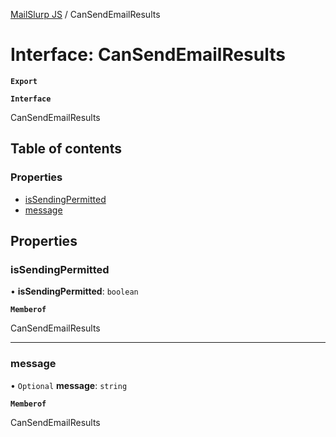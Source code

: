 [MailSlurp JS](../README.md) / CanSendEmailResults

# Interface: CanSendEmailResults

**`Export`**

**`Interface`**

CanSendEmailResults

## Table of contents

### Properties

- [isSendingPermitted](CanSendEmailResults.md#issendingpermitted)
- [message](CanSendEmailResults.md#message)

## Properties

### isSendingPermitted

• **isSendingPermitted**: `boolean`

**`Memberof`**

CanSendEmailResults

___

### message

• `Optional` **message**: `string`

**`Memberof`**

CanSendEmailResults
